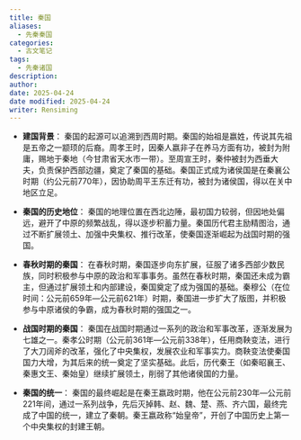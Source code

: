 ```yaml
---
title: 秦国
aliases:
  - 先秦秦国
categories:
  - 古文笔记
tags:
  - 先秦诸国
description: 
author: 
date: 2025-04-24
date modified: 2025-04-24
writer: Rensiming
---
```


- **建国背景**： 秦国的起源可以追溯到西周时期。秦国的始祖是嬴姓，传说其先祖是五帝之一颛顼的后裔。周孝王时，因秦人嬴非子在养马方面有功，被封为附庸，赐地于秦地（今甘肃省天水市一带）。至周宣王时，秦仲被封为西垂大夫，负责保护西部边疆，奠定了秦国的基础。秦国正式成为诸侯国是在秦襄公时期（约公元前770年），因协助周平王东迁有功，被封为诸侯国，得以在关中地区立足。
    
- **秦国的历史地位**： 秦国的地理位置在西北边陲，最初国力较弱，但因地处偏远，避开了中原的频繁战乱，得以逐步积蓄力量。秦国历代君主励精图治，通过不断扩展领土、加强中央集权、推行改革，使秦国逐渐崛起为战国时期的强国。
    
- **春秋时期的秦国**： 在春秋时期，秦国逐步向东扩展，征服了诸多西部少数民族，同时积极参与中原的政治和军事事务。虽然在春秋时期，秦国还未成为霸主，但通过扩展领土和内部建设，秦国奠定了成为强国的基础。秦穆公（在位时间：公元前659年—公元前621年）时期，秦国进一步扩大了版图，并积极参与中原诸侯的争霸，成为春秋时期的强国之一。
    
- **战国时期的秦国**： 秦国在战国时期通过一系列的政治和军事改革，逐渐发展为七雄之一。秦孝公时期（公元前361年—公元前338年），任用商鞅变法，进行了大刀阔斧的改革，强化了中央集权，发展农业和军事实力。商鞅变法使秦国国力大增，为其后来的统一奠定了坚实基础。此后，历代秦王（如秦昭襄王、秦惠文王、秦始皇）继续扩展领土，削弱了其他诸侯国的力量。
    
- **秦国的统一**： 秦国的最终崛起是在秦王嬴政时期，他在公元前230年—公元前221年间，通过一系列战争，先后灭掉韩、赵、魏、楚、燕、齐六国，最终完成了中国的统一，建立了秦朝。秦王嬴政称“始皇帝”，开创了中国历史上第一个中央集权的封建王朝。

